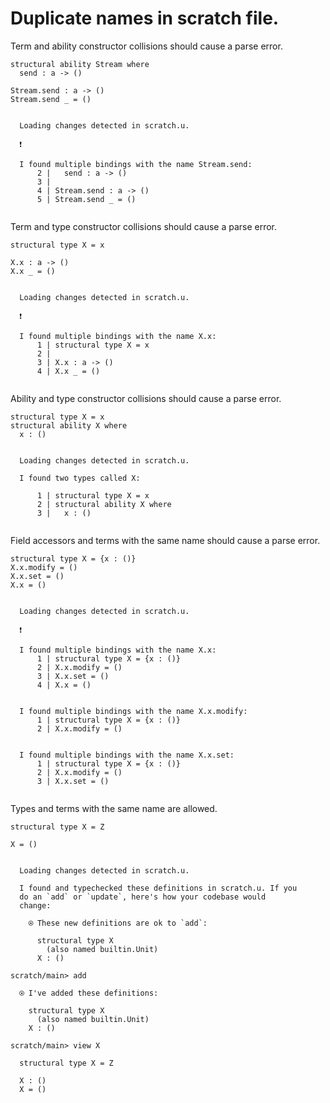 # Duplicate names in scratch file.

Term and ability constructor collisions should cause a parse error.

``` unison
structural ability Stream where
  send : a -> ()

Stream.send : a -> ()
Stream.send _ = ()
```

``` ucm

  Loading changes detected in scratch.u.

  ❗️
  
  I found multiple bindings with the name Stream.send:
      2 |   send : a -> ()
      3 | 
      4 | Stream.send : a -> ()
      5 | Stream.send _ = ()
  

```
Term and type constructor collisions should cause a parse error.

``` unison
structural type X = x

X.x : a -> ()
X.x _ = ()
```

``` ucm

  Loading changes detected in scratch.u.

  ❗️
  
  I found multiple bindings with the name X.x:
      1 | structural type X = x
      2 | 
      3 | X.x : a -> ()
      4 | X.x _ = ()
  

```
Ability and type constructor collisions should cause a parse error.

``` unison
structural type X = x
structural ability X where
  x : ()
```

``` ucm

  Loading changes detected in scratch.u.

  I found two types called X:
  
      1 | structural type X = x
      2 | structural ability X where
      3 |   x : ()
  

```
Field accessors and terms with the same name should cause a parse error.

``` unison
structural type X = {x : ()}
X.x.modify = ()
X.x.set = ()
X.x = ()
```

``` ucm

  Loading changes detected in scratch.u.

  ❗️
  
  I found multiple bindings with the name X.x:
      1 | structural type X = {x : ()}
      2 | X.x.modify = ()
      3 | X.x.set = ()
      4 | X.x = ()
  
  
  I found multiple bindings with the name X.x.modify:
      1 | structural type X = {x : ()}
      2 | X.x.modify = ()
  
  
  I found multiple bindings with the name X.x.set:
      1 | structural type X = {x : ()}
      2 | X.x.modify = ()
      3 | X.x.set = ()
  

```
Types and terms with the same name are allowed.

``` unison
structural type X = Z

X = ()
```

``` ucm

  Loading changes detected in scratch.u.

  I found and typechecked these definitions in scratch.u. If you
  do an `add` or `update`, here's how your codebase would
  change:
  
    ⍟ These new definitions are ok to `add`:
    
      structural type X
        (also named builtin.Unit)
      X : ()

```
``` ucm
scratch/main> add

  ⍟ I've added these definitions:
  
    structural type X
      (also named builtin.Unit)
    X : ()

scratch/main> view X

  structural type X = Z
  
  X : ()
  X = ()

```
